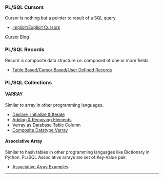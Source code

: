 
### PL/SQL Cursors
Cursor is nothing but a pointer to result of a SQL query.
+ [Implicit/Explicit Cursors](https://github.com/shobhit-singh/PLSQL-Programs/blob/master/cursors01.sql)

[Cursor Blog](https://bigdataenthusiast.wordpress.com/2020/06/02/cursors-in-pl-sql/)

### PL/SQL Records
Record is composite data structure i.e. composed of one or more fields.
+ [Table Based/Cursor Based/User Defined Records](https://github.com/shobhit-singh/PLSQL-Programs/blob/master/records.sql)

### PL/SQL Collections

#### VARRAY
Similar to array in other programming languages. 
+ [Declare, Initialize & Iterate](https://github.com/shobhit-singh/PLSQL-Programs/blob/master/varray_01.sql)
+ [Adding & Removing Elements](https://github.com/shobhit-singh/PLSQL-Programs/blob/master/varray_02.sql)
+ [Varray as Database Table Column](https://github.com/shobhit-singh/PLSQL-Programs/blob/master/varray_03.sql)
+ [Composite Datatype Varray](https://github.com/shobhit-singh/PLSQL-Programs/blob/master/varray_04.sql)

#### Associative Array 
Similar to hash tables in other programming languages like Dictionary in Python. PL/SQL Associative arrays are set of Key-Value pair. 
+ [Associative Array Examples](https://github.com/shobhit-singh/PLSQL-Programs/blob/master/associative_array.sql)
___
